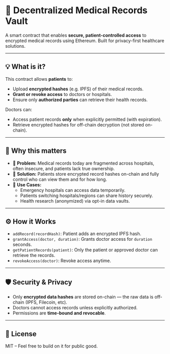# 🏥 Decentralized Medical Records Vault

A smart contract that enables **secure, patient-controlled access** to encrypted medical records using Ethereum. Built for privacy-first healthcare solutions. 
 
---

## 💡 What is it?
 
This contract allows **patients** to:  

- Upload **encrypted hashes** (e.g. IPFS) of their medical records.   
- **Grant or revoke access** to doctors or hospitals. 
- Ensure only **authorized parties** can retrieve their health records.   

Doctors can:

- Access patient records **only** when explicitly permitted (with expiration).
- Retrieve encrypted hashes for off-chain decryption (not stored on-chain).

---

## 🎯 Why this matters

- 🧩 **Problem:** Medical records today are fragmented across hospitals, often insecure, and patients lack true ownership.
- 🔐 **Solution:** Patients store encrypted record hashes on-chain and fully control who can view them and for how long.
- 🧠 **Use Cases:**
  - Emergency hospitals can access data temporarily.
  - Patients switching hospitals/regions can share history securely.
  - Health research (anonymized) via opt-in data vaults. 

---

## ⚙️ How it Works

- `addRecord(recordHash)`: Patient adds an encrypted IPFS hash.
- `grantAccess(doctor, duration)`: Grants doctor access for `duration` seconds.
- `getPatientRecords(patient)`: Only the patient or approved doctor can retrieve the records.
- `revokeAccess(doctor)`: Revoke access anytime.

---

## 🛡️ Security & Privacy

- Only **encrypted data hashes** are stored on-chain — the raw data is off-chain (IPFS, Filecoin, etc).
- Doctors cannot access records unless explicitly authorized.
- Permissions are **time-bound and revocable**.

---

## 📜 License

MIT – Feel free to build on it for public good.

